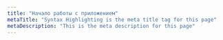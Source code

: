 ```yaml
---
title: "Начало работы с приложением"
metaTitle: "Syntax Highlighting is the meta title tag for this page"
metaDescription: "This is the meta description for this page"
---
```


